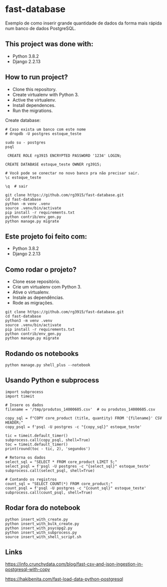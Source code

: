 # fast-database

Exemplo de como inserir grande quantidade de dados da forma mais rápida num banco de dados PostgreSQL.

## This project was done with:

* Python 3.8.2
* Django 2.2.13

## How to run project?

* Clone this repository.
* Create virtualenv with Python 3.
* Active the virtualenv.
* Install dependences.
* Run the migrations.

Create database:

```
# Caso exista um banco com este nome
# dropdb -U postgres estoque_teste

sudo su - postgres
psql

 CREATE ROLE rg3915 ENCRYPTED PASSWORD '1234' LOGIN;

CREATE DATABASE estoque_teste OWNER rg3915;

# Você pode se conectar no novo banco pra não precisar sair.
\c estoque_teste

\q  # sair
```


```
git clone https://github.com/rg3915/fast-database.git
cd fast-database
python -m venv .venv
source .venv/bin/activate
pip install -r requirements.txt
python contrib/env_gen.py
python manage.py migrate
```

## Este projeto foi feito com:

* Python 3.8.2
* Django 2.2.13

## Como rodar o projeto?

* Clone esse repositório.
* Crie um virtualenv com Python 3.
* Ative o virtualenv.
* Instale as dependências.
* Rode as migrações.

```
git clone https://github.com/rg3915/fast-database.git
cd fast-database
python3 -m venv .venv
source .venv/bin/activate
pip install -r requirements.txt
python contrib/env_gen.py
python manage.py migrate
```

## Rodando os notebooks

```
python manage.py shell_plus --notebook
```

## Usando Python e subprocess

```
import subprocess
import timeit

# Insere os dados
filename = '/tmp/produtos_14000605.csv'  # ou produtos_14000605.csv

copy_sql = f"COPY core_product (title, quantity) FROM '{filename}' CSV HEADER;"
copy_psql = f'psql -U postgres -c "{copy_sql}" estoque_teste'

tic = timeit.default_timer()
subprocess.call(copy_psql, shell=True)
toc = timeit.default_timer()
print(round(toc - tic, 2), 'segundos')
```


```
# Retorna os dados
select_sql = "SELECT * FROM core_product LIMIT 5;"
select_psql = f'psql -U postgres -c "{select_sql}" estoque_teste'
subprocess.call(select_psql, shell=True)
```


```
# Contando os registros
count_sql = "SELECT COUNT(*) FROM core_product;"
count_psql = f'psql -U postgres -c "{count_sql}" estoque_teste'
subprocess.call(count_psql, shell=True)
```
## Rodar fora do notebook

```
python insert_with_create.py
python insert_with_bulk_create.py
python insert_with_psycopg2.py
python insert_with_subprocess.py
source insert_with_shell_script.sh
```



## Links

https://info.crunchydata.com/blog/fast-csv-and-json-ingestion-in-postgresql-with-copy

https://hakibenita.com/fast-load-data-python-postgresql

